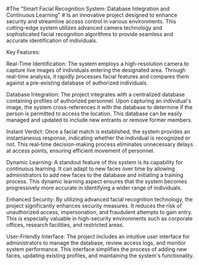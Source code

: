 #The "Smart Facial Recognition System: Database Integration and Continuous Learning" #
Is an innovative project designed to enhance security and streamline access control in various environments. This cutting-edge system utilizes advanced camera technology and sophisticated facial recognition algorithms to provide seamless and accurate identification of individuals.

Key Features:

Real-Time Identification: The system employs a high-resolution camera to capture live images of individuals entering the designated area. Through real-time analysis, it rapidly processes facial features and compares them against a pre-existing database of authorized individuals.

Database Integration: The project integrates with a centralized database containing profiles of authorized personnel. Upon capturing an individual's image, the system cross-references it with the database to determine if the person is permitted to access the location. This database can be easily managed and updated to include new entrants or remove former members.

Instant Verdict: Once a facial match is established, the system provides an instantaneous response, indicating whether the individual is recognized or not. This real-time decision-making process eliminates unnecessary delays at access points, ensuring efficient movement of personnel.

Dynamic Learning: A standout feature of this system is its capability for continuous learning. It can adapt to new faces over time by allowing administrators to add new faces to the database and initiating a training process. This dynamic learning aspect ensures that the system becomes progressively more accurate in identifying a wider range of individuals.

Enhanced Security: By utilizing advanced facial recognition technology, the project significantly enhances security measures. It reduces the risk of unauthorized access, impersonation, and fraudulent attempts to gain entry. This is especially valuable in high-security environments such as corporate offices, research facilities, and restricted areas.

User-Friendly Interface: The project includes an intuitive user interface for administrators to manage the database, review access logs, and monitor system performance. This interface simplifies the process of adding new faces, updating existing profiles, and maintaining the system's functionality.
